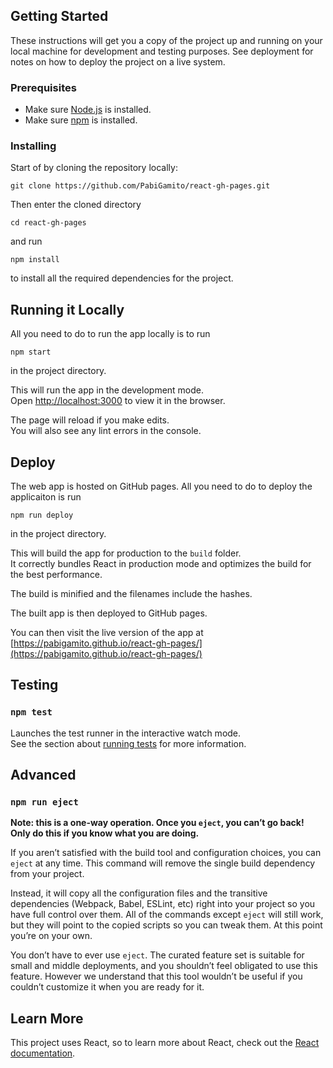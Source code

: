 ## Getting Started

These instructions will get you a copy of the project up and running on your local machine for development and testing purposes. See deployment for notes on how to deploy the project on a live system.

### Prerequisites
- Make sure [Node.js](https://nodejs.org) is installed.
- Make sure [npm](https://www.npmjs.com/get-npm) is installed.

### Installing

Start of by cloning the repository locally:
```
git clone https://github.com/PabiGamito/react-gh-pages.git
```

Then enter the cloned directory
```
cd react-gh-pages
```
and run
```
npm install
```
to install all the required dependencies for the project.

## Running it Locally

All you need to do to run the app locally is to run
```
npm start
```
in the project directory.

This will run the app in the development mode.<br>
Open [http://localhost:3000](http://localhost:3000) to view it in the browser.

The page will reload if you make edits.<br>
You will also see any lint errors in the console.

## Deploy

The web app is hosted on GitHub pages. All you need to do to deploy the applicaiton is run
```
npm run deploy
```
in the project directory.

This will build the app for production to the `build` folder.<br>
It correctly bundles React in production mode and optimizes the build for the best performance.

The build is minified and the filenames include the hashes.<br>

The built app is then deployed to GitHub pages.

You can then visit the live version of the app at [https://pabigamito.github.io/react-gh-pages/](https://pabigamito.github.io/react-gh-pages/)

## Testing

### `npm test`

Launches the test runner in the interactive watch mode.<br>
See the section about [running tests](https://facebook.github.io/create-react-app/docs/running-tests) for more information.

## Advanced

### `npm run eject`

**Note: this is a one-way operation. Once you `eject`, you can’t go back! Only do this if you know what you are doing.**

If you aren’t satisfied with the build tool and configuration choices, you can `eject` at any time. This command will remove the single build dependency from your project.

Instead, it will copy all the configuration files and the transitive dependencies (Webpack, Babel, ESLint, etc) right into your project so you have full control over them. All of the commands except `eject` will still work, but they will point to the copied scripts so you can tweak them. At this point you’re on your own.

You don’t have to ever use `eject`. The curated feature set is suitable for small and middle deployments, and you shouldn’t feel obligated to use this feature. However we understand that this tool wouldn’t be useful if you couldn’t customize it when you are ready for it.

## Learn More

This project uses React, so to learn more about React, check out the [React documentation](https://reactjs.org/).
